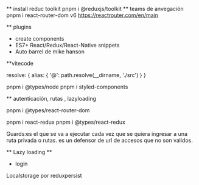 ** install reduc toolkit
pnpm i @reduxjs/toolkit
** teams de anvegación
pnpm i react-router-dom 
v6 https://reactrouter.com/en/main

** plugins 
- create components
- ES7+ React/Redux/React-Native snippets
- Auto barrel de mike hanson

**vitecode

resolve: {
    alias: {
      '@': path.resolve(__dirname, './src')
    }
  }

pnpm i @types/node
pnpm i styled-components

** autenticación, rutas , lazyloading

pnpm i @types/react-router-dom

pnpm i react-redux
pnpm i @types/react-redux


Guards:es el que se va a ejecutar cada vez que se quiera ingresar a una 
ruta privada o rutas.
es un defensor de url de accesos que no son validos.

** Lazy loading **
- login 
 

 Localstorage por reduxpersist